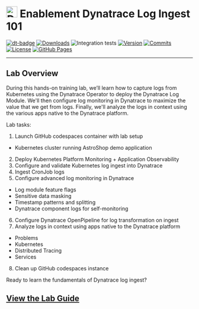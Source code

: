 <!-- markdownlint-disable-next-line -->
# <img src="https://cdn.bfldr.com/B686QPH3/at/w5hnjzb32k5wcrcxnwcx4ckg/Dynatrace_signet_RGB_HTML.svg?auto=webp&format=pngg" alt="DT logo" width="30">  Enablement Dynatrace Log Ingest 101

[![dt-badge](https://img.shields.io/badge/powered_by-DT_enablement-8A2BE2?logo=dynatrace)](https://dynatrace-wwse.github.io/codespaces-framework/)
[![Downloads](https://img.shields.io/docker/pulls/shinojosa/dt-enablement?logo=docker)](https://hub.docker.com/r/shinojosa/dt-enablement)
![Integration tests](https://github.com/dynatrace-wwse/enablement-dynatrace-log-ingest-101/actions/workflows/integration-tests.yaml/badge.svg)
[![Version](https://img.shields.io/github/v/release/dynatrace-wwse/enablement-dynatrace-log-ingest-101?color=blueviolet)](https://github.com/dynatrace-wwse/enablement-dynatrace-log-ingest-101/releases)
[![Commits](https://img.shields.io/github/commits-since/dynatrace-wwse/enablement-dynatrace-log-ingest-101/latest?color=ff69b4&include_prereleases)](https://github.com/dynatrace-wwse/enablement-dynatrace-log-ingest-101/graphs/commit-activity)
[![License](https://img.shields.io/badge/License-Apache_2.0-blue.svg?color=green)](https://github.com/dynatrace-wwse/enablement-dynatrace-log-ingest-101/blob/main/LICENSE)
[![GitHub Pages](https://img.shields.io/badge/GitHub%20Pages-Live-green)](https://dynatrace-wwse.github.io/enablement-dynatrace-log-ingest-101/)

___

## Lab Overview
During this hands-on training lab, we’ll learn how to capture logs from Kubernetes using the Dynatrace Operator to deploy the Dynatrace Log Module.  We'll then configure log monitoring in Dynatrace to maximize the value that we get from logs.  Finally, we'll analyze the logs in context using the various apps native to the Dynatrace platform.

Lab tasks:

1. Launch GitHub codespaces container with lab setup
  - Kubernetes cluster running AstroShop demo application
2. Deploy Kubernetes Platform Monitoring + Application Observability
3. Configure and validate Kubernetes log ingest into Dynatrace
4. Ingest CronJob logs
5. Configure advanced log monitoring in Dynatrace
  - Log module feature flags
  - Sensitive data masking
  - Timestamp patterns and splitting
  - Dynatrace component logs for self-monitoring
6. Configure Dynatrace OpenPipeline for log transformation on ingest
7. Analyze logs in context using apps native to the Dynatrace platform
  - Problems
  - Kubernetes
  - Distributed Tracing
  - Services
8. Clean up GitHub codespaces instance

Ready to learn the fundamentals of Dynatrace log ingest?

## [View the Lab Guide](https://dynatrace-wwse.github.io/enablement-dynatrace-log-ingest-101)

